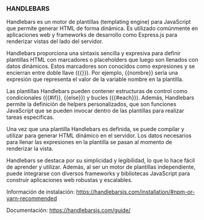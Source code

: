 ### HANDLEBARS

Handlebars es un motor de plantillas (templating engine) para JavaScript que permite generar HTML de forma dinámica. Es utilizado comúnmente en aplicaciones web y frameworks de desarrollo como Express.js para renderizar vistas del lado del servidor.

Handlebars proporciona una sintaxis sencilla y expresiva para definir plantillas HTML con marcadores o placeholders que luego son llenados con datos dinámicos. Estos marcadores son conocidos como expresiones y se encierran entre doble llave ({{}}). Por ejemplo, {{nombre}} sería una expresión que representa el valor de la variable nombre en la plantilla.

Las plantillas Handlebars pueden contener estructuras de control como condicionales ({{#if}}, {{else}}) y bucles ({{#each}}). Además, Handlebars permite la definición de helpers personalizados, que son funciones JavaScript que se pueden invocar dentro de las plantillas para realizar tareas específicas.

Una vez que una plantilla Handlebars es definida, se puede compilar y utilizar para generar HTML dinámico en el servidor. Los datos necesarios para llenar las expresiones en la plantilla se pasan al momento de renderizar la vista.

Handlebars se destaca por su simplicidad y legibilidad, lo que lo hace fácil de aprender y utilizar. Además, al ser un motor de plantillas independiente, puede integrarse con diversos frameworks y bibliotecas JavaScript para construir aplicaciones web robustas y escalables.

Información de instalación:
https://handlebarsjs.com/installation/#npm-or-yarn-recommended

Documentación:
https://handlebarsjs.com/guide/